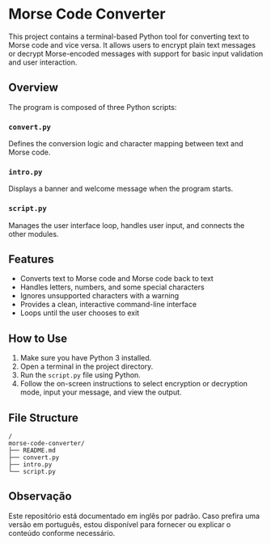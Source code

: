 # Morse Code Converter

This project contains a terminal-based Python tool for converting text to Morse code and vice versa. It allows users to encrypt plain text messages or decrypt Morse-encoded messages with support for basic input validation and user interaction.

## Overview

The program is composed of three Python scripts:

### `convert.py`

Defines the conversion logic and character mapping between text and Morse code.

### `intro.py`

Displays a banner and welcome message when the program starts.

### `script.py`

Manages the user interface loop, handles user input, and connects the other modules.

## Features

- Converts text to Morse code and Morse code back to text
- Handles letters, numbers, and some special characters
- Ignores unsupported characters with a warning
- Provides a clean, interactive command-line interface
- Loops until the user chooses to exit

## How to Use

1. Make sure you have Python 3 installed.
2. Open a terminal in the project directory.
3. Run the `script.py` file using Python.
4. Follow the on-screen instructions to select encryption or decryption mode, input your message, and view the output.

## File Structure

```plaintext
/
morse-code-converter/
├── README.md
├── convert.py
├── intro.py
└── script.py
```

## Observação

Este repositório está documentado em inglês por padrão. Caso prefira uma versão em português, estou disponível para fornecer ou explicar o conteúdo conforme necessário.
